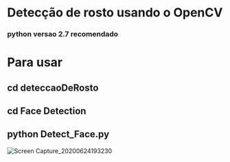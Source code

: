 # Detecção de rosto usando o OpenCV
### python versao 2.7 recomendado
# Para usar
## cd deteccaoDeRosto
## cd Face Detection
## python Detect_Face.py 
![Screen Capture_20200624193230](https://user-images.githubusercontent.com/62577914/85637702-e3e0fb00-b651-11ea-9e9a-c491195ecd80.png)
